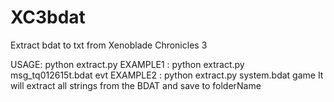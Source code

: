 # XC3bdat
Extract bdat to txt from Xenoblade Chronicles 3

USAGE: python extract.py <fileName> <type>
EXAMPLE1 : python extract.py msg_tq012615t.bdat evt
EXAMPLE2 : python extract.py system.bdat game
It will extract all strings from the BDAT and save to folderName
